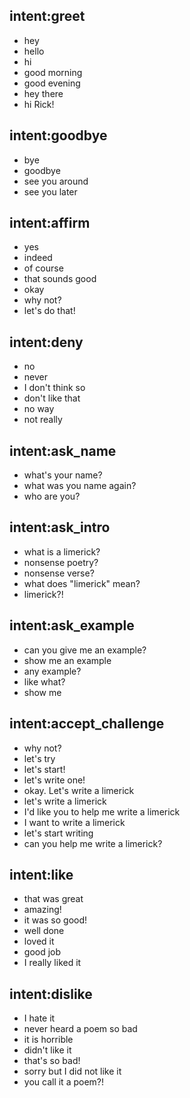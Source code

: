 ## intent:greet
- hey
- hello
- hi
- good morning
- good evening
- hey there
- hi Rick!

## intent:goodbye
- bye
- goodbye
- see you around
- see you later

## intent:affirm
- yes
- indeed
- of course
- that sounds good
- okay
- why not?
- let's do that!

## intent:deny
- no
- never
- I don't think so
- don't like that
- no way
- not really

## intent:ask_name
- what's your name?
- what was you name again?
- who are you?

## intent:ask_intro
- what is a limerick?
- nonsense poetry?
- nonsense verse?
- what does "limerick" mean?
- limerick?!

## intent:ask_example
- can you give me an example?
- show me an example
- any example?
- like what?
- show me

## intent:accept_challenge
- why not?
- let's try
- let's start!
- let's write one!
- okay. Let's write a limerick
- let's write a limerick
- I'd like you to help me write a limerick
- I want to write a limerick
- let's start writing
- can you help me write a limerick?

## intent:like
- that was great
- amazing!
- it was so good!
- well done
- loved it
- good job
- I really liked it

## intent:dislike
- I hate it
- never heard a poem so bad
- it is horrible
- didn't like it
- that's so bad!
- sorry but I did not like it
- you call it a poem?!
